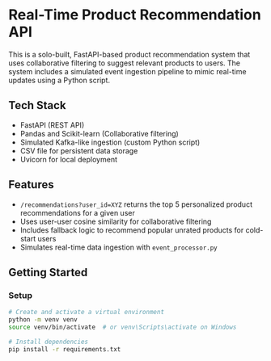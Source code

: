# Real-Time Product Recommendation API

This is a solo-built, FastAPI-based product recommendation system that uses collaborative filtering to suggest relevant products to users. The system includes a simulated event ingestion pipeline to mimic real-time updates using a Python script.

## Tech Stack

- FastAPI (REST API)
- Pandas and Scikit-learn (Collaborative filtering)
- Simulated Kafka-like ingestion (custom Python script)
- CSV file for persistent data storage
- Uvicorn for local deployment

## Features

- `/recommendations?user_id=XYZ` returns the top 5 personalized product recommendations for a given user
- Uses user-user cosine similarity for collaborative filtering
- Includes fallback logic to recommend popular unrated products for cold-start users
- Simulates real-time data ingestion with `event_processor.py`

## Getting Started

### Setup

```bash
# Create and activate a virtual environment
python -m venv venv
source venv/bin/activate  # or venv\Scripts\activate on Windows

# Install dependencies
pip install -r requirements.txt
